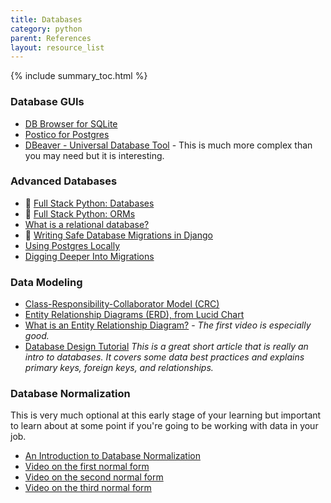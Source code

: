 ```yaml
---
title: Databases
category: python
parent: References
layout: resource_list
---
```


{% include summary_toc.html %}

### Database GUIs

- [DB Browser for SQLite](https://sqlitebrowser.org/)
- [Postico for Postgres](https://eggerapps.at/postico/)
- [DBeaver - Universal Database Tool](https://dbeaver.io/) - This is much more complex than you may need but it is interesting.

### Advanced Databases

- 📖 [Full Stack Python: Databases](https://www.fullstackpython.com/databases.html)
- 📖 [Full Stack Python: ORMs](https://www.fullstackpython.com/object-relational-mappers-orms.html)
- [What is a relational database?](https://www.techtarget.com/searchdatamanagement/definition/relational-database)
- 📖 [Writing Safe Database Migrations in Django](https://markusholtermann.eu/2021/06/writing-safe-database-migrations-in-django/)
- [Using Postgres Locally](https://momentumlearn.notion.site/Using-Postgres-Locally-6d24cd1ea8854eabb875023d6696fba9)
- [Digging Deeper Into Migrations](https://realpython.com/digging-deeper-into-migrations/)

### Data Modeling

- [Class-Responsibility-Collaborator Model (CRC)](http://agilemodeling.com/artifacts/crcModel.htm)
- [Entity Relationship Diagrams (ERD), from Lucid Chart](https://www.youtube.com/watch?v=QpdhBUYk7Kk)
- [What is an Entity Relationship Diagram?](https://www.lucidchart.com/pages/er-diagrams) - _The first video is especially good._
- [Database Design Tutorial](https://learndjango.com/tutorials/database-design-tutorial-beginners) _This is a great short article that is really an intro to databases. It covers some data best practices and explains primary keys, foreign keys, and relationships._

### Database Normalization

This is very much optional at this early stage of your learning but important to learn about at some point if you're going to be working with data in your job.

- [An Introduction to Database Normalization](http://mikehillyer.com/articles/an-introduction-to-database-normalization/)
- [Video on the first normal form](https://youtu.be/K7vzLrGCV50)
- [Video on the second normal form](https://youtu.be/A9sezRxNhWY)
- [Video on the third normal form](https://youtu.be/GP_RcibUicQ)
